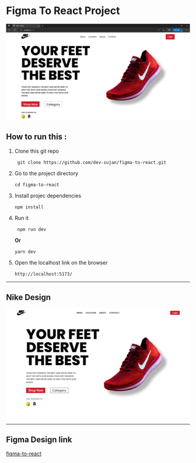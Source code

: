 # Figma To React Project

![Overview](./image/overview.png)

## How to run this :

1. Clone this git repo
   ```console
    git clone https://github.com/dev-sujan/figma-to-react.git
   ```
2. Go to the project directory
   ```console
   cd figma-to-react
   ```
3. Install projec dependencies
   ```console
   npm install
   ```
4. Run it
   ```console
    npm run dev
   ```
   **Or**
   ```console
   yarn dev
   ```
5. Open the localhost link on the browser
   ```console
   http://localhost:5173/
   ```

---

## Nike Design

![figma-design](./image/Product%20Page.png)

---

## Figma Design link

[figma-to-react](https://www.figma.com/file/sQ7YR00sm3Tiu2P50Lasmd/Figma-to-React?type=design&node-id=0%3A1&t=XyQhsLg2YcnFRRXK-1)

<!-- All Links -->

[figmaLink]: https://www.figma.com/file/sQ7YR00sm3Tiu2P50Lasmd/Figma-to-React?type=design&node-id=0%3A1&t=XyQhsLg2YcnFRRXK-1
